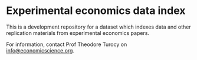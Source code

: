 # Experimental economics data index

This is a development repository for a dataset which indexes data and other replication materials from
experimental economics papers.

For information, contact Prof Theodore Turocy on info@economicscience.org.
